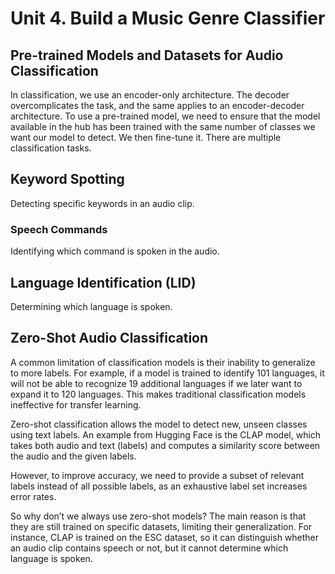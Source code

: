 
# Unit 4. Build a Music Genre Classifier

## Pre-trained Models and Datasets for Audio Classification

In classification, we use an encoder-only architecture. The decoder overcomplicates the task, and the same applies to an encoder-decoder architecture. To use a pre-trained model, we need to ensure that the model available in the hub has been trained with the same number of classes we want our model to detect. We then fine-tune it. There are multiple classification tasks.

## Keyword Spotting

Detecting specific keywords in an audio clip.

### Speech Commands

Identifying which command is spoken in the audio.

## Language Identification (LID)

Determining which language is spoken.

## Zero-Shot Audio Classification

A common limitation of classification models is their inability to generalize to more labels. For example, if a model is trained to identify 101 languages, it will not be able to recognize 19 additional languages if we later want to expand it to 120 languages. This makes traditional classification models ineffective for transfer learning.

Zero-shot classification allows the model to detect new, unseen classes using text labels. An example from Hugging Face is the CLAP model, which takes both audio and text (labels) and computes a similarity score between the audio and the given labels.

However, to improve accuracy, we need to provide a subset of relevant labels instead of all possible labels, as an exhaustive label set increases error rates.

So why don’t we always use zero-shot models? The main reason is that they are still trained on specific datasets, limiting their generalization. For instance, CLAP is trained on the ESC dataset, so it can distinguish whether an audio clip contains speech or not, but it cannot determine which language is spoken.
